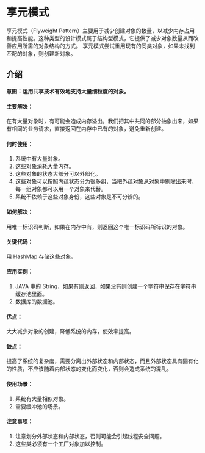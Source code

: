 # 享元模式
享元模式（Flyweight Pattern）主要用于减少创建对象的数量，以减少内存占用和提高性能。这种类型的设计模式属于结构型模式，它提供了减少对象数量从而改善应用所需的对象结构的方式。
享元模式尝试重用现有的同类对象，如果未找到匹配的对象，则创建新对象。

## 介绍
#### 意图：运用共享技术有效地支持大量细粒度的对象。

#### 主要解决：
在有大量对象时，有可能会造成内存溢出，我们把其中共同的部分抽象出来，如果有相同的业务请求，直接返回在内存中已有的对象，避免重新创建。

#### 何时使用：
1. 系统中有大量对象。
2. 这些对象消耗大量内存。
3. 这些对象的状态大部分可以外部化。
4. 这些对象可以按照内蕴状态分为很多组，当把外蕴对象从对象中剔除出来时，每一组对象都可以用一个对象来代替。
5. 系统不依赖于这些对象身份，这些对象是不可分辨的。

#### 如何解决：
用唯一标识码判断，如果在内存中有，则返回这个唯一标识码所标识的对象。

#### 关键代码：
用 HashMap 存储这些对象。

#### 应用实例：
1. JAVA 中的 String，如果有则返回，如果没有则创建一个字符串保存在字符串缓存池里面。
2. 数据库的数据池。

#### 优点：
大大减少对象的创建，降低系统的内存，使效率提高。

#### 缺点：
提高了系统的复杂度，需要分离出外部状态和内部状态，而且外部状态具有固有化的性质，不应该随着内部状态的变化而变化，否则会造成系统的混乱。

#### 使用场景：
1. 系统有大量相似对象。
2. 需要缓冲池的场景。

#### 注意事项：
1. 注意划分外部状态和内部状态，否则可能会引起线程安全问题。
2. 这些类必须有一个工厂对象加以控制。
